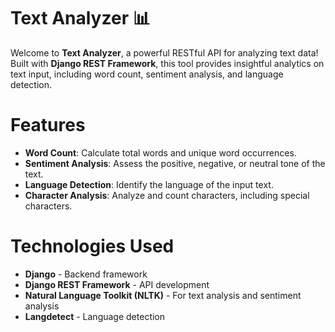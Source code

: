 # Text Analyzer 📊 
Welcome to **Text Analyzer**, a powerful RESTful API for analyzing text data! Built with **Django REST Framework**, this tool provides insightful analytics on text input, including word count, sentiment analysis, and language detection.

# Features
- **Word Count**: Calculate total words and unique word occurrences.
- **Sentiment Analysis**: Assess the positive, negative, or neutral tone of the text.
- **Language Detection**: Identify the language of the input text.
- **Character Analysis**: Analyze and count characters, including special characters.

# Technologies Used
- **Django** - Backend framework
- **Django REST Framework** - API development
- **Natural Language Toolkit (NLTK)** - For text analysis and sentiment analysis
- **Langdetect** - Language detection
